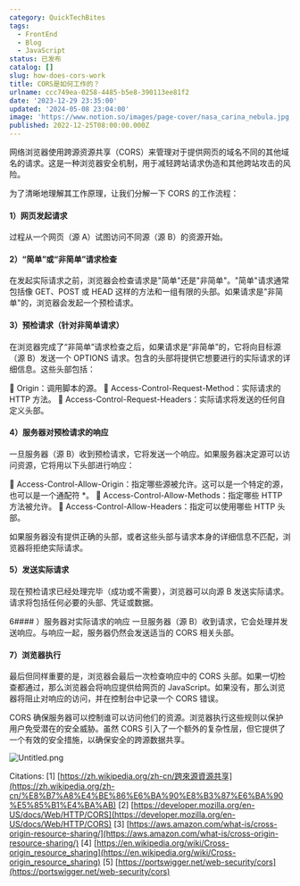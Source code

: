 ```yaml
---
category: QuickTechBites
tags:
  - FrontEnd
  - Blog
  - JavaScript
status: 已发布
catalog: []
slug: how-does-cors-work
title: CORS是如何工作的？
urlname: ccc749ea-0258-4485-b5e8-390113ee81f2
date: '2023-12-29 23:35:00'
updated: '2024-05-08 23:04:00'
image: 'https://www.notion.so/images/page-cover/nasa_carina_nebula.jpg'
published: 2022-12-25T08:00:00.000Z
---
```


网络浏览器使用跨源资源共享（CORS）来管理对于提供网页的域名不同的其他域名的请求。这是一种浏览器安全机制，用于减轻跨站请求伪造和其他跨站攻击的风险。


为了清晰地理解其工作原理，让我们分解一下 CORS 的工作流程：


#### 1）网页发起请求
过程从一个网页（源 A）试图访问不同源（源 B）的资源开始。


#### 2）“简单”或“非简单”请求检查
在发起实际请求之前，浏览器会检查请求是"简单"还是"非简单"。"简单"请求通常包括像 GET、POST 或 HEAD 这样的方法和一组有限的头部。如果请求是"非简单"的，浏览器会发起一个预检请求。


#### 3）预检请求（针对非简单请求）
在浏览器完成了“非简单”请求检查之后，如果请求是“非简单”的，它将向目标源（源 B）发送一个 OPTIONS 请求。包含的头部将提供它想要进行的实际请求的详细信息。这些头部包括：


🔸 Origin：调用脚本的源。
🔸 Access-Control-Request-Method：实际请求的 HTTP 方法。
🔸 Access-Control-Request-Headers：实际请求将发送的任何自定义头部。


#### 4）服务器对预检请求的响应
一旦服务器（源 B）收到预检请求，它将发送一个响应。如果服务器决定源可以访问资源，它将用以下头部进行响应：


🔹 Access-Control-Allow-Origin：指定哪些源被允许。这可以是一个特定的源，也可以是一个通配符 *。
🔹 Access-Control-Allow-Methods：指定哪些 HTTP 方法被允许。
🔹 Access-Control-Allow-Headers：指定可以使用哪些 HTTP 头部。


如果服务器没有提供正确的头部，或者这些头部与请求本身的详细信息不匹配，浏览器将拒绝实际请求。


#### 5）发送实际请求
现在预检请求已经处理完毕（成功或不需要），浏览器可以向源 B 发送实际请求。请求将包括任何必要的头部、凭证或数据。


6#### ）服务器对实际请求的响应
一旦服务器（源 B）收到请求，它会处理并发送响应。与响应一起，服务器仍然会发送适当的 CORS 相关头部。


#### 7）浏览器执行
最后但同样重要的是，浏览器会最后一次检查响应中的 CORS 头部。如果一切检查都通过，那么浏览器会将响应提供给网页的 JavaScript。如果没有，那么浏览器将阻止对响应的访问，并在控制台中记录一个 CORS 错误。


CORS 确保服务器可以控制谁可以访问他们的资源。浏览器执行这些规则以保护用户免受潜在的安全威胁。虽然 CORS 引入了一个额外的复杂性层，但它提供了一个有效的安全措施，以确保安全的跨源数据共享。


![Untitled.png](https://prod-files-secure.s3.us-west-2.amazonaws.com/5d24fe63-e567-4804-86f9-9fdc62e13082/b3deb140-f22b-4520-bcee-759301567801/Untitled.png?X-Amz-Algorithm=AWS4-HMAC-SHA256&X-Amz-Content-Sha256=UNSIGNED-PAYLOAD&X-Amz-Credential=ASIAZI2LB4665B5YN4GU%2F20250209%2Fus-west-2%2Fs3%2Faws4_request&X-Amz-Date=20250209T213259Z&X-Amz-Expires=3600&X-Amz-Security-Token=IQoJb3JpZ2luX2VjEJT%2F%2F%2F%2F%2F%2F%2F%2F%2F%2FwEaCXVzLXdlc3QtMiJHMEUCIFuPhJ%2FQdarVFrkNGD%2B1pnVuelaj5CSZR3e0Pb9pYK26AiEAzS9iEG4GU%2F0aO7n%2FaIpdgIq9HmEs9z1Mg5jVswaR0FAqiAQIrf%2F%2F%2F%2F%2F%2F%2F%2F%2F%2FARAAGgw2Mzc0MjMxODM4MDUiDCNff0HibQxIeuJ5HSrcA%2FplxUIus02VZZupA7TujH7%2FvLJYp7PxpBuBQHl5gJeyNo4dU%2BNCLzV9YdygPAZbjVKm7HJRL13uvCRelpbbESokXCGDrcTSl4MQ%2FopL9Mt4jInbfCCr6GNr9AdMHzb8LuMWydWQXdYR%2B2B9Wp32iQHSCKGp%2F9Po%2FrdOfv8vASxzwb9bvL4RZc1AYtdZu87wvmw2z0FfJAj8Kr2nP202v1Y1J3vKHjowapZNaw79ebh%2BrgYJD7vnhXD1NmywgpmdcFWyoy1dr23ZiJMFGRdgMDmLsejdCB9CjfOd5sBlI4FdifLBNYJKtwOTtalCJYCmL10jnUfF6tcp8j1UiQcMbIzXbYpk7hFBRSNvuDBQOotRf%2FEjxVrv23oDty3wmIMzDkhk1mpWMnU0EiWjbKRDn8x5NRDQvah%2BZsZPUQKdPjLCtOf9oOAMUEs4AuX%2FYACLLZ2Sh52Ys4c3vPQEhGwknR4XlLQqfZt3m%2FMMINPWUMuNXiOmcAUsN7t0wzh2NlNvpTsEOHaI6IaJBol%2BSRIM6sF%2FSxj89yfQH%2FQFRj%2FLneXz91KPW17dW51OjIQ%2BVeH73xf0mxJkEoZVooyaUBXeBCMQtoGJqcGkqIwFlrC1DUuIGTN2KHBuPgzh37qMMN6OpL0GOqUBaWFvTXzpgMF4vzEmD5HJI7DGlh6LfEG3VebhMpt4L56bU9iH4sSydPiYeBCrwfArh%2FBo2Ay%2FmdK3uR7msqcqmJSeEDhp370UBK2OFcDgI2xx2Eaj2iefBiw%2BojZLPutXox8SAWdKYJCGdNBc7lTvZEU7cMSMBMisoTnwgsuexWn0mhWuj%2Fvh9Pe8Lm8UcJnTB8NlWX%2FzFBs7CVFbHlnIUDqGSvNz&X-Amz-Signature=8ccc944ba7f1a634938241156573c124e3465168f9959ee9493ec15579e6aa3e&X-Amz-SignedHeaders=host&x-id=GetObject)


Citations:
[1] [https://zh.wikipedia.org/zh-cn/跨來源資源共享](https://zh.wikipedia.org/zh-cn/%E8%B7%A8%E4%BE%86%E6%BA%90%E8%B3%87%E6%BA%90%E5%85%B1%E4%BA%AB)
[2] [https://developer.mozilla.org/en-US/docs/Web/HTTP/CORS](https://developer.mozilla.org/en-US/docs/Web/HTTP/CORS)
[3] [https://aws.amazon.com/what-is/cross-origin-resource-sharing/](https://aws.amazon.com/what-is/cross-origin-resource-sharing/)
[4] [https://en.wikipedia.org/wiki/Cross-origin_resource_sharing](https://en.wikipedia.org/wiki/Cross-origin_resource_sharing)
[5] [https://portswigger.net/web-security/cors](https://portswigger.net/web-security/cors)

